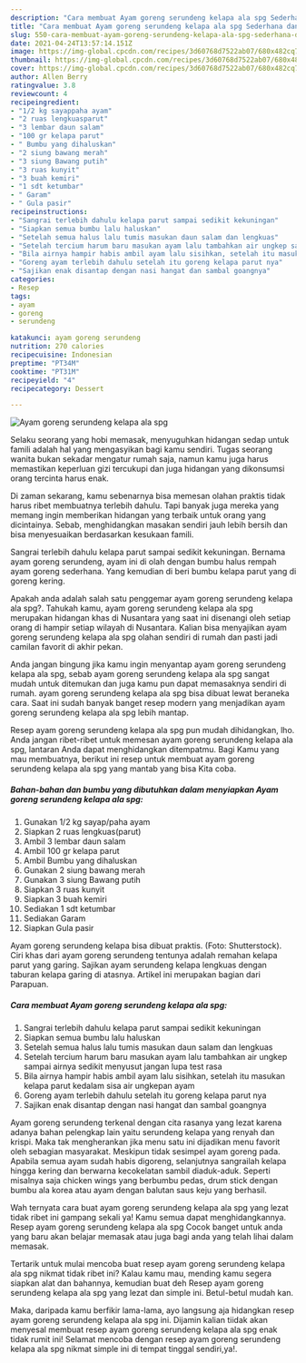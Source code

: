 ```yaml
---
description: "Cara membuat Ayam goreng serundeng kelapa ala spg Sederhana dan Mudah Dibuat"
title: "Cara membuat Ayam goreng serundeng kelapa ala spg Sederhana dan Mudah Dibuat"
slug: 550-cara-membuat-ayam-goreng-serundeng-kelapa-ala-spg-sederhana-dan-mudah-dibuat
date: 2021-04-24T13:57:14.151Z
image: https://img-global.cpcdn.com/recipes/3d60768d7522ab07/680x482cq70/ayam-goreng-serundeng-kelapa-ala-spg-foto-resep-utama.jpg
thumbnail: https://img-global.cpcdn.com/recipes/3d60768d7522ab07/680x482cq70/ayam-goreng-serundeng-kelapa-ala-spg-foto-resep-utama.jpg
cover: https://img-global.cpcdn.com/recipes/3d60768d7522ab07/680x482cq70/ayam-goreng-serundeng-kelapa-ala-spg-foto-resep-utama.jpg
author: Allen Berry
ratingvalue: 3.8
reviewcount: 4
recipeingredient:
- "1/2 kg sayappaha ayam"
- "2 ruas lengkuasparut"
- "3 lembar daun salam"
- "100 gr kelapa parut"
- " Bumbu yang dihaluskan"
- "2 siung bawang merah"
- "3 siung Bawang putih"
- "3 ruas kunyit"
- "3 buah kemiri"
- "1 sdt ketumbar"
- " Garam"
- " Gula pasir"
recipeinstructions:
- "Sangrai terlebih dahulu kelapa parut sampai sedikit kekuningan"
- "Siapkan semua bumbu lalu haluskan"
- "Setelah semua halus lalu tumis masukan daun salam dan lengkuas"
- "Setelah tercium harum baru masukan ayam lalu tambahkan air ungkep sampai airnya sedikit menyusut jangan lupa test rasa"
- "Bila airnya hampir habis ambil ayam lalu sisihkan, setelah itu masukan kelapa parut kedalam sisa air ungkepan ayam"
- "Goreng ayam terlebih dahulu setelah itu goreng kelapa parut nya"
- "Sajikan enak disantap dengan nasi hangat dan sambal goangnya"
categories:
- Resep
tags:
- ayam
- goreng
- serundeng

katakunci: ayam goreng serundeng 
nutrition: 270 calories
recipecuisine: Indonesian
preptime: "PT34M"
cooktime: "PT31M"
recipeyield: "4"
recipecategory: Dessert

---
```



![Ayam goreng serundeng kelapa ala spg](https://img-global.cpcdn.com/recipes/3d60768d7522ab07/680x482cq70/ayam-goreng-serundeng-kelapa-ala-spg-foto-resep-utama.jpg)

Selaku seorang yang hobi memasak, menyuguhkan hidangan sedap untuk famili adalah hal yang mengasyikan bagi kamu sendiri. Tugas seorang  wanita bukan sekadar mengatur rumah saja, namun kamu juga harus memastikan keperluan gizi tercukupi dan juga hidangan yang dikonsumsi orang tercinta harus enak.

Di zaman  sekarang, kamu sebenarnya bisa memesan olahan praktis tidak harus ribet membuatnya terlebih dahulu. Tapi banyak juga mereka yang memang ingin memberikan hidangan yang terbaik untuk orang yang dicintainya. Sebab, menghidangkan masakan sendiri jauh lebih bersih dan bisa menyesuaikan berdasarkan kesukaan famili. 

Sangrai terlebih dahulu kelapa parut sampai sedikit kekuningan. Bernama ayam goreng serundeng, ayam ini di olah dengan bumbu halus rempah ayam goreng sederhana. Yang kemudian di beri bumbu kelapa parut yang di goreng kering.

Apakah anda adalah salah satu penggemar ayam goreng serundeng kelapa ala spg?. Tahukah kamu, ayam goreng serundeng kelapa ala spg merupakan hidangan khas di Nusantara yang saat ini disenangi oleh setiap orang di hampir setiap wilayah di Nusantara. Kalian bisa menyajikan ayam goreng serundeng kelapa ala spg olahan sendiri di rumah dan pasti jadi camilan favorit di akhir pekan.

Anda jangan bingung jika kamu ingin menyantap ayam goreng serundeng kelapa ala spg, sebab ayam goreng serundeng kelapa ala spg sangat mudah untuk ditemukan dan juga kamu pun dapat memasaknya sendiri di rumah. ayam goreng serundeng kelapa ala spg bisa dibuat lewat beraneka cara. Saat ini sudah banyak banget resep modern yang menjadikan ayam goreng serundeng kelapa ala spg lebih mantap.

Resep ayam goreng serundeng kelapa ala spg pun mudah dihidangkan, lho. Anda jangan ribet-ribet untuk memesan ayam goreng serundeng kelapa ala spg, lantaran Anda dapat menghidangkan ditempatmu. Bagi Kamu yang mau membuatnya, berikut ini resep untuk membuat ayam goreng serundeng kelapa ala spg yang mantab yang bisa Kita coba.

<!--inarticleads1-->

##### Bahan-bahan dan bumbu yang dibutuhkan dalam menyiapkan Ayam goreng serundeng kelapa ala spg:

1. Gunakan 1/2 kg sayap/paha ayam
1. Siapkan 2 ruas lengkuas(parut)
1. Ambil 3 lembar daun salam
1. Ambil 100 gr kelapa parut
1. Ambil  Bumbu yang dihaluskan
1. Gunakan 2 siung bawang merah
1. Gunakan 3 siung Bawang putih
1. Siapkan 3 ruas kunyit
1. Siapkan 3 buah kemiri
1. Sediakan 1 sdt ketumbar
1. Sediakan  Garam
1. Siapkan  Gula pasir


Ayam goreng serundeng kelapa bisa dibuat praktis. (Foto: Shutterstock). Ciri khas dari ayam goreng serundeng tentunya adalah remahan kelapa parut yang garing. Sajikan ayam serundeng kelapa lengkuas dengan taburan kelapa garing di atasnya. Artikel ini merupakan bagian dari Parapuan. 

<!--inarticleads2-->

##### Cara membuat Ayam goreng serundeng kelapa ala spg:

1. Sangrai terlebih dahulu kelapa parut sampai sedikit kekuningan
1. Siapkan semua bumbu lalu haluskan
1. Setelah semua halus lalu tumis masukan daun salam dan lengkuas
1. Setelah tercium harum baru masukan ayam lalu tambahkan air ungkep sampai airnya sedikit menyusut jangan lupa test rasa
1. Bila airnya hampir habis ambil ayam lalu sisihkan, setelah itu masukan kelapa parut kedalam sisa air ungkepan ayam
1. Goreng ayam terlebih dahulu setelah itu goreng kelapa parut nya
1. Sajikan enak disantap dengan nasi hangat dan sambal goangnya


Ayam goreng serundeng terkenal dengan cita rasanya yang lezat karena adanya bahan pelengkap lain yaitu serundeng kelapa yang renyah dan krispi. Maka tak mengherankan jika menu satu ini dijadikan menu favorit oleh sebagian masyarakat. Meskipun tidak sesimpel ayam goreng pada. Apabila semua ayam sudah habis digoreng, selanjutnya sangrailah kelapa hingga kering dan berwarna kecokelatan sambil diaduk-aduk. Seperti misalnya saja chicken wings yang berbumbu pedas, drum stick dengan bumbu ala korea atau ayam dengan balutan saus keju yang berhasil. 

Wah ternyata cara buat ayam goreng serundeng kelapa ala spg yang lezat tidak ribet ini gampang sekali ya! Kamu semua dapat menghidangkannya. Resep ayam goreng serundeng kelapa ala spg Cocok banget untuk anda yang baru akan belajar memasak atau juga bagi anda yang telah lihai dalam memasak.

Tertarik untuk mulai mencoba buat resep ayam goreng serundeng kelapa ala spg nikmat tidak ribet ini? Kalau kamu mau, mending kamu segera siapkan alat dan bahannya, kemudian buat deh Resep ayam goreng serundeng kelapa ala spg yang lezat dan simple ini. Betul-betul mudah kan. 

Maka, daripada kamu berfikir lama-lama, ayo langsung aja hidangkan resep ayam goreng serundeng kelapa ala spg ini. Dijamin kalian tiidak akan menyesal membuat resep ayam goreng serundeng kelapa ala spg enak tidak rumit ini! Selamat mencoba dengan resep ayam goreng serundeng kelapa ala spg nikmat simple ini di tempat tinggal sendiri,ya!.

